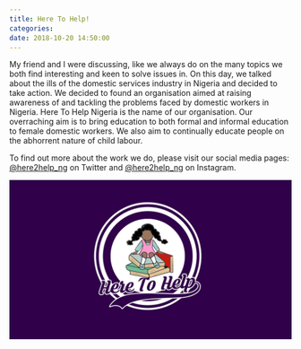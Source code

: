 ```yaml
---
title: Here To Help!
categories:
date: 2018-10-20 14:50:00
---
```


My friend and I were discussing, like we always do on the many topics we both find interesting and keen to solve issues in. On this day, we talked about the ills of the domestic services industry in Nigeria and decided to take action. We decided to found an organisation aimed at raising awareness of and tackling the problems faced by domestic workers in Nigeria. Here To Help Nigeria is the name of our organisation. Our overraching aim is to bring education to both formal and informal education to female domestic workers. We also aim to continually educate people on the abhorrent nature of child labour.

To find out more about the work we do, please visit our social media pages: [@here2help_ng](https://twitter.com/here2help_ng) on Twitter and [@here2help_ng](https://www.instagram.com/here2help_ng/) on Instagram.

![Here to Help Logo](/uploads/here_to_help.jpeg)
